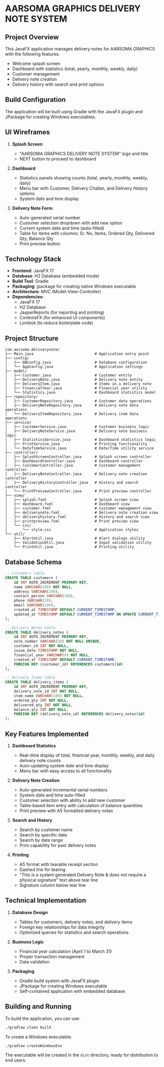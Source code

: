 # AARSOMA GRAPHICS DELIVERY NOTE SYSTEM

## Project Overview

This JavaFX application manages delivery notes for AARSOMA GRAPHICS with the following features:
- Welcome splash screen
- Dashboard with statistics (total, yearly, monthly, weekly, daily)
- Customer management
- Delivery note creation
- Delivery history with search and print options


## Build Configuration

The application will be built using Gradle with the JavaFX plugin and JPackage for creating Windows executables.

## UI Wireframes

1. **Splash Screen**:
    - "AARSOMA GRAPHICS DELIVERY NOTE SYSTEM" logo and title
    - NEXT button to proceed to dashboard

2. **Dashboard**:
    - Statistics panels showing counts (total, yearly, monthly, weekly, daily)
    - Menu bar with Customer, Delivery Challan, and Delivery History options
    - System date and time display

3. **Delivery Note Form**:
    - Auto-generated serial number
    - Customer selection dropdown with add new option
    - Current system date and time (auto-filled)
    - Table for items with columns: Sr. No, Items, Ordered Qty, Delivered Qty, Balance Qty
    - Print preview button

## Technology Stack

- **Frontend**: JavaFX 17
- **Database**: H2 Database (embedded mode)
- **Build Tool**: Gradle
- **Packaging**: jpackage for creating native Windows executable
- **Architecture**: MVC (Model-View-Controller)
- **Dependencies**:
    - JavaFX 17
    - H2 Database
    - JasperReports (for reporting and printing)
    - ControlsFX (for enhanced UI components)
    - Lombok (to reduce boilerplate code)

## Project Structure

```
com.aarsoma.deliverynote/
├── Main.java                            # Application entry point
├── config/
│   ├── DBConfig.java                    # Database configuration
│   └── AppConfig.java                   # Application settings
├── model/
│   ├── Customer.java                    # Customer entity
│   ├── DeliveryNote.java                # Delivery note entity
│   ├── DeliveryItem.java                # Items in a delivery note
│   ├── FinancialYear.java               # Financial year utility
│   └── Statistics.java                  # Dashboard statistics model
├── repository/
│   ├── CustomerRepository.java          # Customer data operations
│   ├── DeliveryNoteRepository.java      # Delivery note data operations
│   └── DeliveryItemRepository.java      # Delivery item data operations
├── service/
│   ├── CustomerService.java             # Customer business logic
│   ├── DeliveryNoteService.java         # Delivery note business logic
│   ├── StatisticsService.java           # Dashboard statistics logic
│   ├── PrintService.java                # Printing functionality
│   └── DateTimeService.java             # Date/Time utility service
├── controller/
│   ├── SplashScreenController.java      # Splash screen controller
│   ├── DashboardController.java         # Dashboard controller
│   ├── CustomerController.java          # Customer management controller
│   ├── DeliveryNoteController.java      # Delivery note creation controller
│   ├── DeliveryHistoryController.java   # History and search controller
│   └── PrintPreviewController.java      # Print preview controller
├── view/
│   ├── splash.fxml                      # Splash screen view
│   ├── dashboard.fxml                   # Dashboard view
│   ├── customer.fxml                    # Customer management view
│   ├── deliverynote.fxml                # Delivery note creation view
│   ├── deliveryhistory.fxml             # History and search view
│   ├── printpreview.fxml                # Print preview view
│   └── css/
│       └── style.css                    # Application styles
└── util/
    ├── AlertUtil.java                   # Alert dialogs utility
    ├── ValidationUtil.java              # Input validation utility
    └── PrintUtil.java                   # Printing utility
```

## Database Schema

```sql
-- Customers table
CREATE TABLE customers (
    id INT AUTO_INCREMENT PRIMARY KEY,
    name VARCHAR(100) NOT NULL,
    address VARCHAR(200),
    contact_person VARCHAR(100),
    phone VARCHAR(20),
    email VARCHAR(100),
    created_at TIMESTAMP DEFAULT CURRENT_TIMESTAMP,
    updated_at TIMESTAMP DEFAULT CURRENT_TIMESTAMP ON UPDATE CURRENT_TIMESTAMP
);

-- Delivery Notes table
CREATE TABLE delivery_notes (
    id INT AUTO_INCREMENT PRIMARY KEY,
    note_number VARCHAR(20) NOT NULL UNIQUE,
    customer_id INT NOT NULL,
    issue_date TIMESTAMP NOT NULL,
    financial_year VARCHAR(9) NOT NULL,
    created_at TIMESTAMP DEFAULT CURRENT_TIMESTAMP,
    FOREIGN KEY (customer_id) REFERENCES customers(id)
);

-- Delivery Items table
CREATE TABLE delivery_items (
    id INT AUTO_INCREMENT PRIMARY KEY,
    delivery_note_id INT NOT NULL,
    item_name VARCHAR(100) NOT NULL,
    ordered_qty INT NOT NULL,
    delivered_qty INT NOT NULL,
    balance_qty INT NOT NULL,
    FOREIGN KEY (delivery_note_id) REFERENCES delivery_notes(id)
);
```

## Key Features Implemented

1. **Dashboard Statistics**
    - Real-time display of total, financial year, monthly, weekly, and daily delivery note counts
    - Auto-updating system date and time display
    - Menu bar with easy access to all functionality

2. **Delivery Note Creation**
    - Auto-generated incremental serial numbers
    - System date and time auto-filled
    - Customer selection with ability to add new customer
    - Table-based item entry with calculation of balance quantities
    - Print preview with A5 formatted delivery notes

3. **Search and History**
    - Search by customer name
    - Search by specific date
    - Search by date range
    - Print capability for past delivery notes

4. **Printing**
    - A5 format with tearable receipt section
    - Dashed line for tearing
    - "This is a system generated Delivery Note & does not require a physical signature" text above tear line
    - Signature column below tear line

## Technical Implementation

1. **Database Design**
    - Tables for customers, delivery notes, and delivery items
    - Foreign key relationships for data integrity
    - Optimized queries for statistics and search operations

2. **Business Logic**
    - Financial year calculation (April 1 to March 31)
    - Proper transaction management
    - Data validation

3. **Packaging**
    - Gradle build system with JavaFX plugin
    - JPackage for creating Windows executable
    - Self-contained application with embedded database

## Building and Running

To build the application, you can use:

```bash
./gradlew clean build
```

To create a Windows executable:

```bash
./gradlew createWindowsExe
```

The executable will be created in the `dist` directory, ready for distribution to end users.
